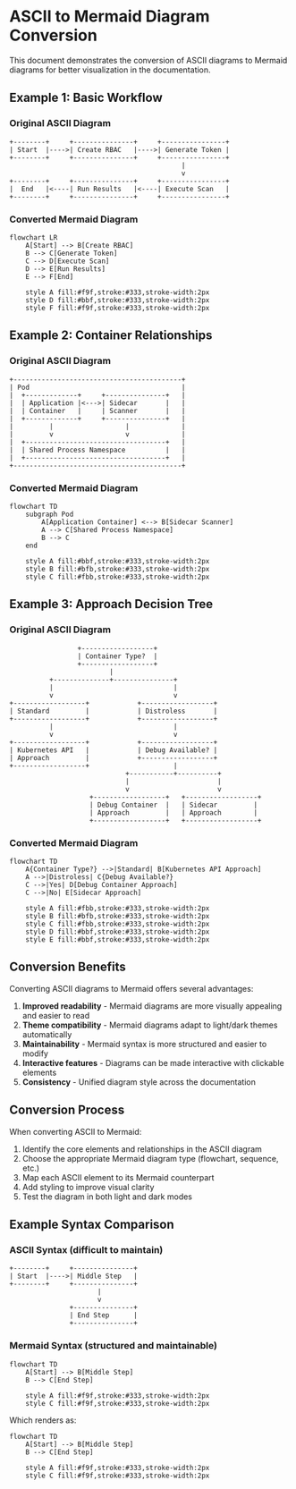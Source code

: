 # ASCII to Mermaid Diagram Conversion

This document demonstrates the conversion of ASCII diagrams to Mermaid diagrams for better visualization in the documentation.

## Example 1: Basic Workflow

### Original ASCII Diagram

```
+--------+     +---------------+     +----------------+
| Start  |---->| Create RBAC   |---->| Generate Token |
+--------+     +---------------+     +----------------+
                                           |
                                           v
+--------+     +---------------+     +----------------+
|  End   |<----| Run Results   |<----| Execute Scan   |
+--------+     +---------------+     +----------------+
```

### Converted Mermaid Diagram

```mermaid
flowchart LR
    A[Start] --> B[Create RBAC]
    B --> C[Generate Token]
    C --> D[Execute Scan]
    D --> E[Run Results]
    E --> F[End]
    
    style A fill:#f9f,stroke:#333,stroke-width:2px
    style D fill:#bbf,stroke:#333,stroke-width:2px
    style F fill:#f9f,stroke:#333,stroke-width:2px
```

## Example 2: Container Relationships

### Original ASCII Diagram

```
+------------------------------------------+
| Pod                                      |
|  +-------------+     +---------------+   |
|  | Application |<--->| Sidecar       |   |
|  | Container   |     | Scanner       |   |
|  +-------------+     +---------------+   |
|         |                  |             |
|         v                  v             |
|  +-----------------------------------+   |
|  | Shared Process Namespace          |   |
|  +-----------------------------------+   |
+------------------------------------------+
```

### Converted Mermaid Diagram

```mermaid
flowchart TD
    subgraph Pod
        A[Application Container] <--> B[Sidecar Scanner]
        A --> C[Shared Process Namespace]
        B --> C
    end
    
    style A fill:#bbf,stroke:#333,stroke-width:2px
    style B fill:#bfb,stroke:#333,stroke-width:2px
    style C fill:#fbb,stroke:#333,stroke-width:2px
```

## Example 3: Approach Decision Tree

### Original ASCII Diagram

```
                 +------------------+
                 | Container Type?  |
                 +------------------+
                         |
          +--------------+---------------+
          |                              |
          v                              v
+------------------+            +------------------+
| Standard         |            | Distroless       |
+------------------+            +------------------+
          |                              |
          v                              v
+------------------+            +------------------+
| Kubernetes API   |            | Debug Available? |
| Approach         |            +------------------+
+------------------+                     |
                             +-----------+----------+
                             |                      |
                             v                      v
                    +------------------+   +------------------+
                    | Debug Container  |   | Sidecar         |
                    | Approach         |   | Approach        |
                    +------------------+   +------------------+
```

### Converted Mermaid Diagram

```mermaid
flowchart TD
    A{Container Type?} -->|Standard| B[Kubernetes API Approach]
    A -->|Distroless| C{Debug Available?}
    C -->|Yes| D[Debug Container Approach]
    C -->|No| E[Sidecar Approach]
    
    style A fill:#fbb,stroke:#333,stroke-width:2px
    style B fill:#bfb,stroke:#333,stroke-width:2px
    style C fill:#fbb,stroke:#333,stroke-width:2px
    style D fill:#bbf,stroke:#333,stroke-width:2px
    style E fill:#bbf,stroke:#333,stroke-width:2px
```

## Conversion Benefits

Converting ASCII diagrams to Mermaid offers several advantages:

1. **Improved readability** - Mermaid diagrams are more visually appealing and easier to read
2. **Theme compatibility** - Mermaid diagrams adapt to light/dark themes automatically
3. **Maintainability** - Mermaid syntax is more structured and easier to modify
4. **Interactive features** - Diagrams can be made interactive with clickable elements
5. **Consistency** - Unified diagram style across the documentation

## Conversion Process

When converting ASCII to Mermaid:

1. Identify the core elements and relationships in the ASCII diagram
2. Choose the appropriate Mermaid diagram type (flowchart, sequence, etc.)
3. Map each ASCII element to its Mermaid counterpart
4. Add styling to improve visual clarity
5. Test the diagram in both light and dark modes

## Example Syntax Comparison

### ASCII Syntax (difficult to maintain)

```
+--------+     +---------------+
| Start  |---->| Middle Step   |
+--------+     +---------------+
                      |
                      v
               +---------------+
               | End Step      |
               +---------------+
```

### Mermaid Syntax (structured and maintainable)

```
flowchart TD
    A[Start] --> B[Middle Step]
    B --> C[End Step]
    
    style A fill:#f9f,stroke:#333,stroke-width:2px
    style C fill:#f9f,stroke:#333,stroke-width:2px
```

Which renders as:

```mermaid
flowchart TD
    A[Start] --> B[Middle Step]
    B --> C[End Step]
    
    style A fill:#f9f,stroke:#333,stroke-width:2px
    style C fill:#f9f,stroke:#333,stroke-width:2px
```